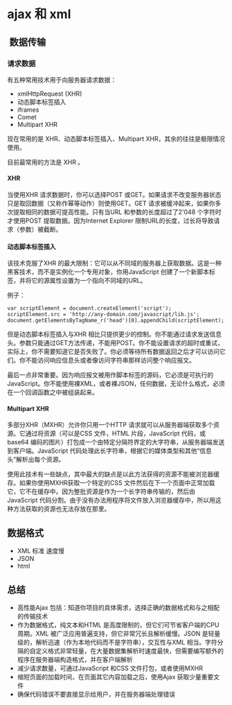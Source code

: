 # ajax 和 xml

##  数据传输

### 请求数据

有五种常用技术用于向服务器请求数据：
- xmlHttpRequest (XHR)
- 动态脚本标签插入
- iframes
- Comet
- Multipart XHR

现在常用的是 XHR、动态脚本标签插入、Multipart XHR，其余的往往是极限情况使用。

目前最常用的方法是 XHR 。

#### XHR
当使用XHR 请求数据时，你可以选择POST 或GET。如果请求不改变服务器状态只是取回数据（又称作幂等动作）则使用GET。GET 请求被缓冲起来，如果你多次提取相同的数据可提高性能。只有当URL 和参数的长度超过了2'048 个字符时才使用POST 提取数据。因为Internet Explorer 限制URL的长度，过长将导致请求（参数）被截断。

#### 动态脚本标签插入
该技术克服了XHR 的最大限制：它可以从不同域的服务器上获取数据。这是一种黑客技术，而不是实例化一个专用对象，你用JavaScript 创建了一个新脚本标签，并将它的源属性设置为一个指向不同域的URL。

例子：
```
var scriptElement = document.createElement('script');
scriptElement.src = 'http://any-domain.com/javascript/lib.js';
document.getElementsByTagName_r('head')[0].appendChild(scriptElement);
```

但是动态脚本标签插入与XHR 相比只提供更少的控制。你不能通过请求发送信息头。参数只能通过GET方法传递，不能用POST。你不能设置请求的超时或重试，实际上，你不需要知道它是否失败了。你必须等待所有数据返回之后才可以访问它们。你不能访问响应信息头或者像访问字符串那样访问整个响应报文。

最后一点非常重要。因为响应报文被用作脚本标签的源码，它必须是可执行的JavaScript。你不能使用裸XML，或者裸JSON，任何数据，无论什么格式，必须在一个回调函数之中被组装起来。

#### Multipart XHR

多部分XHR（MXHR）允许你只用一个HTTP 请求就可以从服务器端获取多个资源。它通过将资源（可以是CSS 文件，HTML 片段，JavaScript 代码，或base64 编码的图片）打包成一个由特定分隔符界定的大字符串，从服务器端发送到客户端。JavaScript 代码处理此长字符串，根据它的媒体类型和其他“信息头”解析出每个资源。

使用此技术有一些缺点，其中最大的缺点是以此方法获得的资源不能被浏览器缓存。如果你使用MXHR获取一个特定的CSS 文件然后在下一个页面中正常加载它，它不在缓存中。因为整批资源是作为一个长字符串传输的，然后由JavaScript 代码分割。由于没有办法用程序将文件放入浏览器缓存中，所以用这种方法获取的资源也无法存放在那里。

## 数据格式

- XML 标准 速度慢
- JSON 
- html

## 总结

- 高性能Ajax 包括：知道你项目的具体需求，选择正确的数据格式和与之相配的传输技术
- 作为数据格式，纯文本和HTML 是高度限制的，但它们可节省客户端的CPU 周期。XML 被广泛应用普遍支持，但它非常冗长且解析缓慢。JSON 是轻量级的，解析迅速（作为本地代码而不是字符串），交互性与XML 相当。字符分隔的自定义格式非常轻量，在大量数据集解析时速度最快，但需要编写额外的
程序在服务器端构造格式，并在客户端解析
- 减少请求数量，可通过JavaScript 和CSS 文件打包，或者使用MXHR
- 缩短页面的加载时间，在页面其它内容加载之后，使用Ajax 获取少量重要文件
- 确保代码错误不要直接显示给用户，并在服务器端处理错误
